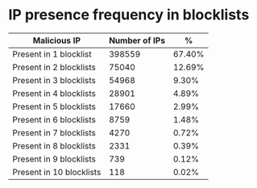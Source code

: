 # IP presence frequency in blocklists
| Malicious IP | Number of IPs | % |
|----|----|----|
| Present in 1 blocklist | 398559 | 67.40% |
| Present in 2 blocklists | 75040 | 12.69% |
| Present in 3 blocklists | 54968 | 9.30% |
| Present in 4 blocklists | 28901 | 4.89% |
| Present in 5 blocklists | 17660 | 2.99% |
| Present in 6 blocklists | 8759 | 1.48% |
| Present in 7 blocklists | 4270 | 0.72% |
| Present in 8 blocklists | 2331 | 0.39% |
| Present in 9 blocklists | 739 | 0.12% |
| Present in 10 blocklists | 118 | 0.02% |
